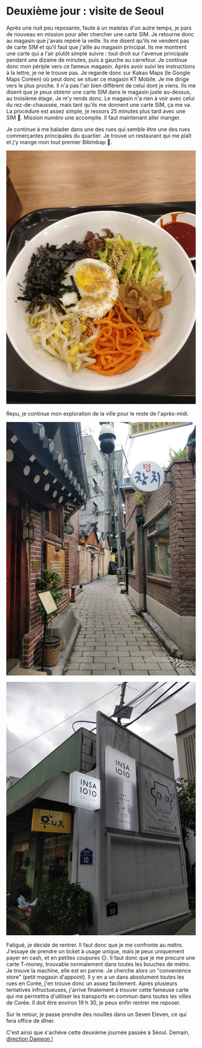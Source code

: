 # Deuxième jour : visite de Seoul

Après une nuit peu reposante, faute à un matelas d'un autre temps, je pars de nouveau en mission pour aller chercher une carte SIM. Je retourne donc au magasin que j'avais repéré la veille. Ils me disent qu'ils ne vendent pas de carte SIM et qu'il faut que j'aille au magasin principal. Ils me montrent une carte qui a l'air plutôt simple suivre : tout droit sur l'avenue principale pendant une dizaine de minutes, puis à gauche au carrefour. Je continue donc mon périple vers ce fameux magasin. Après avoir suivi les instructions à la lettre, je ne le trouve pas. Je regarde donc sur Kakao Maps (le Google Maps Coréen) où peut donc se situer ce magasin KT Mobile. Je me dirige vers le plus proche. Il n'a pas l'air bien différent de celui dont je viens. Ils me disent que je peux obtenir une carte SIM dans le magasin juste au-dessus, au troisième étage. Je m'y rends donc. Le magasin n'a rien à voir avec celui du rez-de-chaussée, mais tant qu'ils me donnent une carte SIM, ça me va. La procédure est assez simple, je ressors 25 minutes plus tard avec une SIM 🙌. Mission numéro une accomplie. Il faut maintenant aller manger.

Je continue à me balader dans une des rues qui semble être une des rues commerçantes principales du quartier. Je trouve un restaurant qui me plaît et j'y mange mon tout premier Bibimbap 🍚.

![premier Bibimbap](assets/IMG_20240822_121915.jpg)

Repu, je continue mon exploration de la ville pour le reste de l'après-midi.

![ruelle dans Séoul](assets/IMG_20240822_132005.jpg)

![clin d'oeil à l'INSA](assets/IMG_20240822_131312.jpg)

Fatigué, je décide de rentrer. Il faut donc que je me confronte au métro. J'essaye de prendre un ticket à usage unique, mais je peux uniquement payer en cash, et en petites coupures 😑. Il faut donc que je me procure une carte T-money, trouvable normalement dans toutes les bouches de métro. Je trouve la machine, elle est en panne. Je cherche alors un "convenience store" (petit magasin d'appoint). Il y en a un dans absolument toutes les rues en Corée, j'en trouve donc un assez facilement. Après plusieurs tentatives infructueuses, j'arrive finalement à trouver cette fameuse carte qui me permettra d'utiliser les transports en commun dans toutes les villes de Corée. Il doit être environ 19 h 30, je peux enfin rentrer me reposer.

Sur le retour, je passe prendre des nouilles dans un Seven Eleven, ce qui fera office de dîner.

C'est ainsi que s'achève cette deuxième journée passée à Séoul. Demain, [direction Daejeon !](troisieme-jour-welcome-to-daejeon.md)

